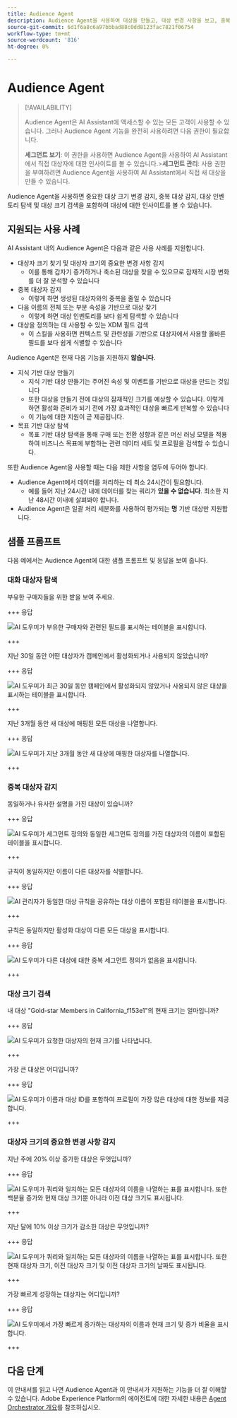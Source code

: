 ```yaml
---
title: Audience Agent
description: Audience Agent을 사용하여 대상을 만들고, 대상 변경 사항을 보고, 중복 대상을 감지하고, 대상 통찰력을 보는 방법에 대해 알아봅니다.
source-git-commit: 6d1f6a8c6a97bbbad88c0dd8123fac7821f06754
workflow-type: tm+mt
source-wordcount: '816'
ht-degree: 0%

---
```



# Audience Agent

>[!AVAILABILITY]
>
>Audience Agent은 AI Assistant에 액세스할 수 있는 모든 고객이 사용할 수 있습니다. 그러나 Audience Agent 기능을 완전히 사용하려면 다음 권한이 필요합니다.
>
>**세그먼트 보기**: 이 권한을 사용하면 Audience Agent을 사용하여 AI Assistant에서 직접 대상자에 대한 인사이트를 볼 수 있습니다.
>&#x200B;>**세그먼트 관리**: 사용 권한을 부여하려면 Audience Agent을 사용하여 AI Assistant에서 직접 새 대상을 만들 수 있습니다.

Audience Agent을 사용하면 중요한 대상 크기 변경 감지, 중복 대상 감지, 대상 인벤토리 탐색 및 대상 크기 검색을 포함하여 대상에 대한 인사이트를 볼 수 있습니다.

## 지원되는 사용 사례

AI Assistant 내의 Audience Agent은 다음과 같은 사용 사례를 지원합니다.

- 대상자 크기 찾기 및 대상자 크기의 중요한 변경 사항 감지
   - 이를 통해 갑자기 증가하거나 축소된 대상을 찾을 수 있으므로 잠재적 시장 변화를 더 잘 분석할 수 있습니다
- 중복 대상자 감지
   - 이렇게 하면 생성된 대상자와의 중복을 줄일 수 있습니다
- 다음 이름의 전체 또는 부분 속성을 기반으로 대상 찾기
   - 이렇게 하면 대상 인벤토리를 보다 쉽게 탐색할 수 있습니다
- 대상을 정의하는 데 사용할 수 있는 XDM 필드 검색
   - 이 스킬을 사용하면 컨텍스트 및 관련성을 기반으로 대상자에서 사용할 올바른 필드를 보다 쉽게 식별할 수 있습니다

Audience Agent은 현재 다음 기능을 지원하지 **않습니다**.

- 지식 기반 대상 만들기
   - 지식 기반 대상 만들기는 주어진 속성 및 이벤트를 기반으로 대상을 만드는 것입니다
   - 또한 대상을 만들기 전에 대상의 잠재적인 크기를 예상할 수 있습니다. 이렇게 하면 활성화 준비가 되기 전에 가장 효과적인 대상을 빠르게 반복할 수 있습니다
   - 이 기능에 대한 지원이 곧 제공됩니다.
- 목표 기반 대상 탐색
   - 목표 기반 대상 탐색을 통해 구매 또는 전환 성향과 같은 머신 러닝 모델을 적용하여 비즈니스 목표에 부합하는 관련 데이터 세트 및 프로필을 검색할 수 있습니다.

또한 Audience Agent을 사용할 때는 다음 제한 사항을 염두에 두어야 합니다.

- Audience Agent에서 데이터를 처리하는 데 최소 24시간이 필요합니다.
   - 예를 들어 지난 24시간 내에 데이터를 찾는 쿼리가 **있을 수 없습니다**. 최소한 지난 48시간 이내에 살펴봐야 합니다.
- Audience Agent은 일괄 처리 세분화를 사용하여 평가되는 **명** 기반 대상만 지원합니다.

## 샘플 프롬프트

다음 예에서는 Audience Agent에 대한 샘플 프롬프트 및 응답을 보여 줍니다.

### 대화 대상자 탐색

부유한 구매자들을 위한 밭을 보여 주세요.

+++ 응답

![AI 도우미가 부유한 구매자와 관련된 필드를 표시하는 테이블을 표시합니다.](./images/audience/affluent-buyers.png)

+++

지난 30일 동안 어떤 대상자가 캠페인에서 활성화되거나 사용되지 않았습니까?

+++ 응답

![AI 도우미가 최근 30일 동안 캠페인에서 활성화되지 않았거나 사용되지 않은 대상을 표시하는 테이블을 표시합니다.](./images/audience/not-activated.png)

+++

지난 3개월 동안 새 대상에 매핑된 모든 대상을 나열합니다.

+++ 응답

![AI 도우미가 지난 3개월 동안 새 대상에 매핑한 대상자를 나열합니다.](./images/audience/new-destination.png)

+++

### 중복 대상자 감지

동일하거나 유사한 설명을 가진 대상이 있습니까?

+++ 응답

![AI 도우미가 세그먼트 정의와 동일한 세그먼트 정의를 가진 대상자의 이름이 포함된 테이블을 표시합니다.](./images/audience/similar-descriptions.png)

+++

규칙이 동일하지만 이름이 다른 대상자를 식별합니다.

+++ 응답

![AI 관리자가 동일한 대상 규칙을 공유하는 대상 이름이 포함된 테이블을 표시합니다.](./images/audience/same-rules-different-names.png)

+++

규칙은 동일하지만 활성화 대상이 다른 모든 대상을 표시합니다.

+++ 응답

![AI 도우미가 다른 대상에 대한 중복 세그먼트 정의가 없음을 표시합니다.](./images/audience/same-rules-different-destinations.png)

+++

### 대상 크기 검색

내 대상 &quot;Gold-star Members in California_f153e1&quot;의 현재 크기는 얼마입니까?

+++ 응답

![AI 도우미가 요청한 대상자의 현재 크기를 나타냅니다.](./images/audience/current-size.png)

+++

가장 큰 대상은 어디입니까?

+++ 응답

![AI 도우미가 이름과 대상 ID를 포함하여 프로필이 가장 많은 대상에 대한 정보를 제공합니다.](./images/audience/largest-audience.png)

+++

### 대상자 크기의 중요한 변경 사항 감지

지난 주에 20% 이상 증가한 대상은 무엇입니까?

+++ 응답

![AI 도우미가 쿼리와 일치하는 모든 대상자의 이름을 나열하는 표를 표시합니다. 또한 백분율 증가와 현재 대상 크기뿐 아니라 이전 대상 크기도 표시됩니다.](./images/audience/increase-past-week.png)

+++

지난 달에 10% 이상 크기가 감소한 대상은 무엇입니까?

+++ 응답

![AI 도우미가 쿼리와 일치하는 모든 대상자의 이름을 나열하는 표를 표시합니다. 또한 현재 대상자 크기, 이전 대상자 크기 및 이전 대상자 크기의 날짜도 표시됩니다.](./images/audience/decrease-month.png)

+++

가장 빠르게 성장하는 대상자는 어디입니까?

+++ 응답

![AI 도우미에서 가장 빠르게 증가하는 대상자의 이름과 현재 크기 및 증가 비율을 표시합니다.](./images/audience/fastest-growing.png)

+++

## 다음 단계

이 안내서를 읽고 나면 Audience Agent과 이 안내서가 지원하는 기능을 더 잘 이해할 수 있습니다. Adobe Experience Platform의 에이전트에 대한 자세한 내용은 [Agent Orchestrator 개요](./agent-orchestrator.md)를 참조하십시오.
